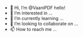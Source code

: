 - 👋 Hi, I’m @VaaniPDF hello!
- 👀 I’m interested in ...
- 🌱 I’m currently learning ...
- 💞️ I’m looking to collaborate on ...
- 📫 How to reach me ...

<!---
VaaniPDF/VaaniPDF is a ✨ special ✨ repository because its `README.md` (this file) appears on your GitHub profile.
You can click the Preview link to take a look at your changes.
--->

